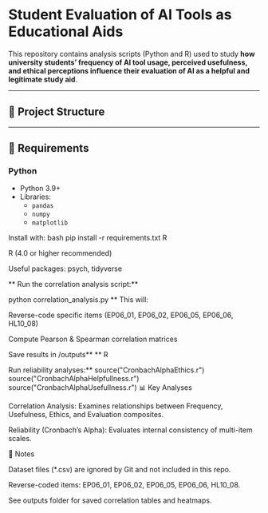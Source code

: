 # Student Evaluation of AI Tools as Educational Aids

This repository contains analysis scripts (Python and R) used to study **how university students’ frequency of AI tool usage, perceived usefulness, and ethical perceptions influence their evaluation of AI as a helpful and legitimate study aid**.

---

## 📂 Project Structure

---

## 🔧 Requirements

### Python
- Python 3.9+  
- Libraries:
  - `pandas`
  - `numpy`
  - `matplotlib`

Install with:
bash
pip install -r requirements.txt
R

R (4.0 or higher recommended)

Useful packages: psych, tidyverse


**
Run the correlation analysis script:**

python correlation_analysis.py
**
This will:

Reverse-code specific items (EP06_01, EP06_02, EP06_05, EP06_06, HL10_08)

Compute Pearson & Spearman correlation matrices

Save results in /outputs**
**
R

Run reliability analyses:**
source("CronbachAlphaEthics.r")
source("CronbachAlphaHelpfullness.r")
source("CronbachAlphaUsefullness.r")
📊 Key Analyses

Correlation Analysis: Examines relationships between Frequency, Usefulness, Ethics, and Evaluation composites.

Reliability (Cronbach’s Alpha): Evaluates internal consistency of multi-item scales.

📝 Notes

Dataset files (*.csv) are ignored by Git and not included in this repo.

Reverse-coded items: EP06_01, EP06_02, EP06_05, EP06_06, HL10_08.

See outputs folder for saved correlation tables and heatmaps.


